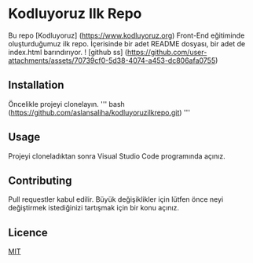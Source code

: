 # Kodluyoruz Ilk Repo

Bu repo [Kodluyoruz] (https://www.kodluyoruz.org) Front-End eğitiminde oluşturduğumuz ilk repo. İçerisinde bir adet README dosyası, bir adet de index.html barındırıyor.
! [github ss] (https://github.com/user-attachments/assets/70739cf0-5d38-4074-a453-dc806afa0755)

## Installation

Öncelikle projeyi clonelayın. 
''' bash 
(https://github.com/aslansaliha/kodluyoruzilkrepo.git)
''' 
## Usage

Projeyi cloneladıktan sonra Visual Studio Code programında açınız.

## Contributing

Pull requestler kabul edilir. Büyük değişiklikler için lütfen önce neyi değiştirmek istediğinizi tartışmak için bir konu açınız.

## Licence

[MIT](https://choosealicense.com/licenses/mit/)


